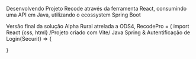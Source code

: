 Desenvolvendo Projeto Recode através da ferramenta React, consumindo uma API em Java, utilizando o ecossystem Spring Boot

Versão final da solução Alpha Rural atrelada a ODS4, RecodePro = ( import React {css, html} /Projeto criado com Vite/ Java Spring & Autentificação de Login{Securit} => {

}
